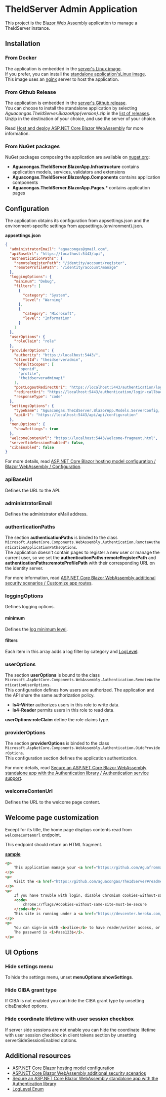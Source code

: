 # TheIdServer Admin Application

This project is the [Blazor Web Assembly](https//blazor.net) application to manage a TheIdServer instance.

## Installation
### From Docker

The application is embedded in the [server's Linux image](../Aguacongas.TheIdServer/README.md#from-docker).  
If you prefer, you can install the [standalone application'sLinux image](https://hub.docker.com/r/aguacongas/theidserverapp).  
This image uses an [nginx](http://nginx.org/) server to host the application.

### From Github Release

The application is embedded in the [server's Github release](../Aguacongas.TheIdServer/README.md#from-github-release).  
You can choose to install the standalone application by selecting *Aguacongas.TheIdServer.BlazorApp{version}.zip* in the [list of releases](https://github.com/Aguafrommars/TheIdServer/releases).   
Unzip in the destination of your choice, and use the server of your choice.

Read [Host and deploy ASP.NET Core Blazor WebAssembly](https://docs.microsoft.com/en-us/aspnet/core/host-and-deploy/blazor/webassembly?view=aspnetcore-3.1) for more information.

### From NuGet packages

NuGet packages composing the application are available on [nuget.org](https://www.nuget.org/):

* **Aguacongas.TheIdServer.BlazorApp.Infrastructure** contains application models, services, validators and extensions
* **Aguacongas.TheIdServer.BlazorApp.Components** contains application components
* **Aguacongas.TheIdServer.BlazorApp.Pages.*** contains application pages

## Configuration

The application obtains its configuration from appsettings.json and the environment-specific settings from appsettings.{environment}.json.

**appsettings.json**

```json
{
  "administratorEmail": "aguacongas@gmail.com",
  "apiBaseUrl": "https://localhost:5443/api",
  "authenticationPaths": {
    "remoteRegisterPath": "/identity/account/register",
    "remoteProfilePath": "/identity/account/manage"
  },
  "loggingOptions": {
    "minimum": "Debug",
    "filters": [
      {       
        "category": "System",
        "level": "Warning"
      },
      {
        "category": "Microsoft",
        "level": "Information"
      }
    ]
  },
  "userOptions": {
    "roleClaim": "role"
  },
  "providerOptions": {
    "authority": "https://localhost:5443/",
    "clientId": "theidserveradmin",
    "defaultScopes": [
      "openid",
      "profile",
      "theidserveradminapi"
    ],
    "postLogoutRedirectUri": "https://localhost:5443/authentication/logout-callback",
    "redirectUri": "https://localhost:5443/authentication/login-callback",
    "responseType": "code"
  },
  "settingsOptions": {
    "typeName": "Aguacongas.TheIdServer.BlazorApp.Models.ServerConfig, Aguacongas.TheIdServer.BlazorApp.Infrastructure",
    "apiUrl": "https://localhost:5443/api/api/configuration"
  },
  "menuOptions": {
    "showSettings": true
  },
  "welcomeContenUrl": "https://localhost:5443/welcome-fragment.html",
  "serverSideSessionEnabled": false,
  "cibaEnabled": false
}
```

For more details, read [ASP.NET Core Blazor hosting model configuration / Blazor WebAssembly / Configuration](https://docs.microsoft.com/en-us/aspnet/core/blazor/hosting-model-configuration?view=aspnetcore-3.1#configuration).

### apiBaseUrl

Defines the URL to the API.

### administratorEmail

Defines the administrator eMail address.

### authenticationPaths

The section **authenticationPaths** is binded to the class `Microsoft.AspNetCore.Components.WebAssembly.Authentication.RemoteAuthenticationApplicationPathsOptions`.  
The application doesn't contain pages to register a new user or manage the current user, so we set the **authenticationPaths:remoteRegisterPath** and **authenticationPaths:remoteProfilePath** with their corresponding URL on the identity server.

 For more information, read [ASP.NET Core Blazor WebAssembly additional security scenarios / Customize app routes](https://docs.microsoft.com/en-us/aspnet/core/security/blazor/webassembly/additional-scenarios?view=aspnetcore-3.1#customize-app-routes).

### loggingOptions

Defines logging options.

#### minimum

Defines the [log minimum level](https://docs.microsoft.com/en-us/dotnet/api/microsoft.extensions.logging.loglevel?view=dotnet-plat-ext-3.1).

#### filters

Each item in this array adds a log filter by category and [LogLevel](https://docs.microsoft.com/en-us/dotnet/api/microsoft.extensions.logging.loglevel?view=dotnet-plat-ext-3.1).

### userOptions

The section **userOptions** is bound to the class `Microsoft.AspNetCore.Components.WebAssembly.Authentication.RemoteAuthenticationUserOptions`.  
This configuration defines how users are authorized. The application and the API share the same authorization policy.

* **Is4-Writer** authorizes users in this role to write data.
* **Is4-Reader** permits users in this role to read data.

**userOptions:roleClaim** define the role claims type.

### providerOptions

The section **providerOptions** is binded to the class `Microsoft.AspNetCore.Components.WebAssembly.Authentication.OidcProviderOptions`.  
This configuration section defines the application authentication.  

For more details, read [Secure an ASP.NET Core Blazor WebAssembly standalone app with the Authentication library / Authentication service support](https://docs.microsoft.com/en-us/aspnet/core/security/blazor/webassembly/standalone-with-authentication-library?view=aspnetcore-3.1#authentication-service-support).

### welcomeContenUrl

Defines the URL to the welcome page content.

## Welcome page customization

Except for its title, the home page displays contents read from `welcomeContenUrl` endpoint.

This endpoint should return an HTML fragment.

[**sample**](../Aguacongas.TheIdServer/wwwroot/welcome-fragment.html)

```html
<p>
    This application manage your <a href="https://github.com/Aguafrommars/TheIdServer#readme/">TheIdServer</a>.
</p>
<p>
    Visit the <a href="https://github.com/aguacongas/TheIdServer#readme">github site</a> for doc, source code and issue tracking.
</p>
<p>
    If you have trouble with login, disable Chromium cookies-without-same-site-must-be-secure flag.<br />
    <code>
        chrome://flags/#cookies-without-same-site-must-be-secure
    </code><br/>
    This site is running under a <a href="https://devcenter.heroku.com/articles/dyno-types">free heroku dyno</a> without end-to-end https.
</p>
<p>
    You can sign-in with <b>alice</b> to have reader/writer access, or <b>bob</b> for a read-only access.<br />
    The password is <i>Pass123$</i>.
</p>
```

## UI Options
### Hide settings menu

To hide the settings menu, unset **menuOptions:showSettings**.

### Hide CIBA grant type

If CIBA is not enabled you can hide the CIBA grant type by unsetting cibaEnabled options.

### Hide coordinate lifetime with user session checkbox

If server side sessions are not enable you can hide the coordinate lifetime with user session checkbox in client tokens section by unsetting serverSideSessionEnabled options.

## Additional resources

* [ASP.NET Core Blazor hosting model configuration](https://docs.microsoft.com/en-us/aspnet/core/blazor/hosting-model-configuration?view=aspnetcore-3.1#configuration)
* [ASP.NET Core Blazor WebAssembly additional security scenarios](https://docs.microsoft.com/en-us/aspnet/core/security/blazor/webassembly/additional-scenarios?view=aspnetcore-3.1#customize-app-routes)
* [Secure an ASP.NET Core Blazor WebAssembly standalone app with the Authentication library](https://docs.microsoft.com/en-us/aspnet/core/security/blazor/webassembly/standalone-with-authentication-library?view=aspnetcore-3.1#authentication-service-support)
* [LogLevel Enum](https://docs.microsoft.com/en-us/dotnet/api/microsoft.extensions.logging.loglevel?view=dotnet-plat-ext-3.1)
